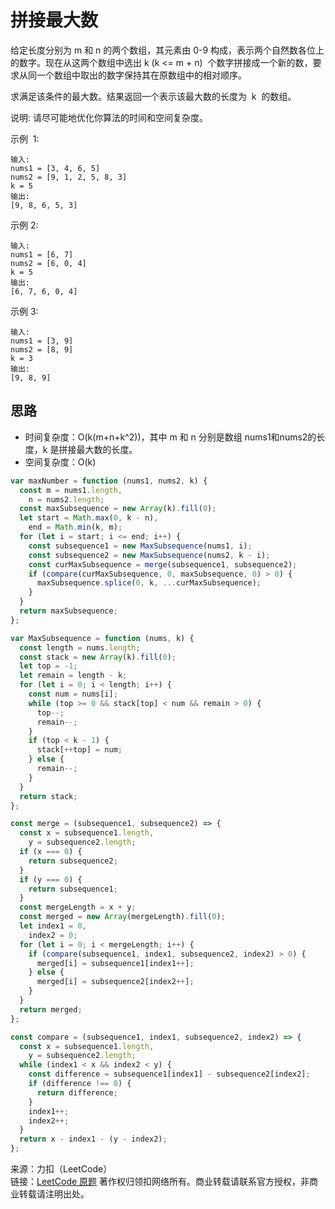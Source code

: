 # 拼接最大数

给定长度分别为 m 和 n 的两个数组，其元素由 0-9 构成，表示两个自然数各位上的数字。现在从这两个数组中选出 k (k <= m + n)  个数字拼接成一个新的数，要求从同一个数组中取出的数字保持其在原数组中的相对顺序。

求满足该条件的最大数。结果返回一个表示该最大数的长度为  k  的数组。

说明: 请尽可能地优化你算法的时间和空间复杂度。

示例  1:

```text
输入:
nums1 = [3, 4, 6, 5]
nums2 = [9, 1, 2, 5, 8, 3]
k = 5
输出:
[9, 8, 6, 5, 3]
```

示例 2:

```text
输入:
nums1 = [6, 7]
nums2 = [6, 0, 4]
k = 5
输出:
[6, 7, 6, 0, 4]
```

示例 3:

```text
输入:
nums1 = [3, 9]
nums2 = [8, 9]
k = 3
输出:
[9, 8, 9]
```

## 思路

* 时间复杂度：O(k(m+n+k^2))，其中 m 和 n 分别是数组 nums1和nums2的长度，k 是拼接最大数的长度。
* 空间复杂度：O(k)

```js
var maxNumber = function (nums1, nums2, k) {
  const m = nums1.length,
    n = nums2.length;
  const maxSubsequence = new Array(k).fill(0);
  let start = Math.max(0, k - n),
    end = Math.min(k, m);
  for (let i = start; i <= end; i++) {
    const subsequence1 = new MaxSubsequence(nums1, i);
    const subsequence2 = new MaxSubsequence(nums2, k - i);
    const curMaxSubsequence = merge(subsequence1, subsequence2);
    if (compare(curMaxSubsequence, 0, maxSubsequence, 0) > 0) {
      maxSubsequence.splice(0, k, ...curMaxSubsequence);
    }
  }
  return maxSubsequence;
};

var MaxSubsequence = function (nums, k) {
  const length = nums.length;
  const stack = new Array(k).fill(0);
  let top = -1;
  let remain = length - k;
  for (let i = 0; i < length; i++) {
    const num = nums[i];
    while (top >= 0 && stack[top] < num && remain > 0) {
      top--;
      remain--;
    }
    if (top < k - 1) {
      stack[++top] = num;
    } else {
      remain--;
    }
  }
  return stack;
};

const merge = (subsequence1, subsequence2) => {
  const x = subsequence1.length,
    y = subsequence2.length;
  if (x === 0) {
    return subsequence2;
  }
  if (y === 0) {
    return subsequence1;
  }
  const mergeLength = x + y;
  const merged = new Array(mergeLength).fill(0);
  let index1 = 0,
    index2 = 0;
  for (let i = 0; i < mergeLength; i++) {
    if (compare(subsequence1, index1, subsequence2, index2) > 0) {
      merged[i] = subsequence1[index1++];
    } else {
      merged[i] = subsequence2[index2++];
    }
  }
  return merged;
};

const compare = (subsequence1, index1, subsequence2, index2) => {
  const x = subsequence1.length,
    y = subsequence2.length;
  while (index1 < x && index2 < y) {
    const difference = subsequence1[index1] - subsequence2[index2];
    if (difference !== 0) {
      return difference;
    }
    index1++;
    index2++;
  }
  return x - index1 - (y - index2);
};
```

来源：力扣（LeetCode）  
链接：[LeetCode 原题](https://leetcode-cn.com/problems/create-maximum-number)
著作权归领扣网络所有。商业转载请联系官方授权，非商业转载请注明出处。
